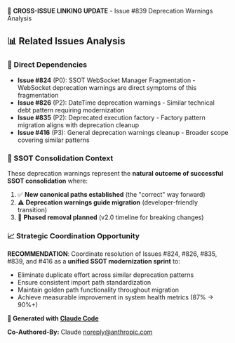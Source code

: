🔗 **CROSS-ISSUE LINKING UPDATE** - Issue #839 Deprecation Warnings Analysis

## 📊 **Related Issues Analysis**

### **🎯 Direct Dependencies**
- **Issue #824** (P0): SSOT WebSocket Manager Fragmentation - WebSocket deprecation warnings are direct symptoms of this fragmentation
- **Issue #826** (P2): DateTime deprecation warnings - Similar technical debt pattern requiring modernization
- **Issue #835** (P2): Deprecated execution factory - Factory pattern migration aligns with deprecation cleanup
- **Issue #416** (P3): General deprecation warnings cleanup - Broader scope covering similar patterns

### **🔄 SSOT Consolidation Context**
These deprecation warnings represent the **natural outcome of successful SSOT consolidation** where:
1. ✅ **New canonical paths established** (the "correct" way forward)
2. ⚠️ **Deprecation warnings guide migration** (developer-friendly transition)
3. 🎯 **Phased removal planned** (v2.0 timeline for breaking changes)

### **📈 Strategic Coordination Opportunity**
**RECOMMENDATION**: Coordinate resolution of Issues #824, #826, #835, #839, and #416 as a **unified SSOT modernization sprint** to:
- Eliminate duplicate effort across similar deprecation patterns
- Ensure consistent import path standardization
- Maintain golden path functionality throughout migration
- Achieve measurable improvement in system health metrics (87% → 90%+)

**🤖 Generated with [Claude Code](https://claude.ai/code)**

**Co-Authored-By:** Claude <noreply@anthropic.com>